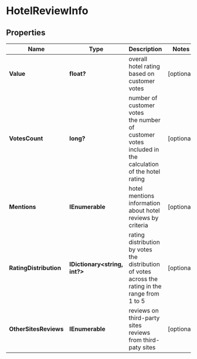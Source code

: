 # HotelReviewInfo


## Properties

| Name | Type | Description | Notes |
|------------ | ------------- | ------------- | -------------|
**Value** | **float?** | overall hotel rating based on customer votes |[optional]|
**VotesCount** | **long?** | number of customer votes<br>the number of customer votes included in the calculation of the hotel rating |[optional]|
**Mentions** | **IEnumerable<ReviewMentionInfo>** | hotel mentions<br>information about hotel reviews by criteria |[optional]|
**RatingDistribution** | **IDictionary<string, int?>** | rating distribution by votes<br>the distribution of votes across the rating in the range from 1 to 5 |[optional]|
**OtherSitesReviews** | **IEnumerable<OtherSitesReviewsInfo>** | reviews on third-party sites<br>reviews from third-paty sites |[optional]|